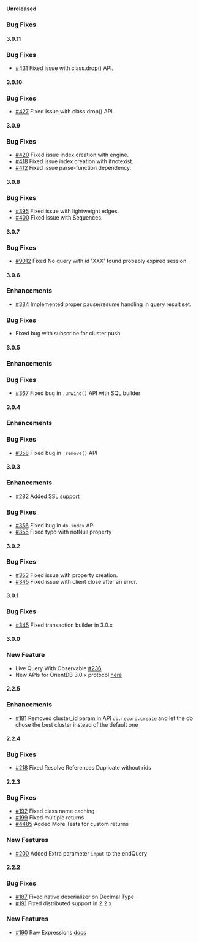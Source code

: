 #### Unreleased

### Bug Fixes

#### 3.0.11

### Bug Fixes

* [#431](https://github.com/orientechnologies/orientjs/issues/431) Fixed issue with class.drop() API.

#### 3.0.10

### Bug Fixes

* [#427](https://github.com/orientechnologies/orientjs/issues/427) Fixed issue with class.drop() API.

#### 3.0.9

### Bug Fixes

* [#420](https://github.com/orientechnologies/orientjs/issues/420) Fixed issue index creation with engine.
* [#418](https://github.com/orientechnologies/orientjs/issues/418) Fixed issue index creation with ifnotexist.
* [#412](https://github.com/orientechnologies/orientjs/issues/412) Fixed issue parse-function dependency.


#### 3.0.8

### Bug Fixes

* [#395](https://github.com/orientechnologies/orientjs/issues/395) Fixed issue with lightweight edges.
* [#400](https://github.com/orientechnologies/orientjs/issues/400) Fixed issue with Sequences.

#### 3.0.7

### Bug Fixes

* [#9012](https://github.com/orientechnologies/orientdb/issues/9012) Fixed No query with id 'XXX' found probably expired session.
  
#### 3.0.6

### Enhancements

 * [#384](https://github.com/orientechnologies/orientjs/issues/384) Implemented proper pause/resume handling in query result set.
 
### Bug Fixes

 * Fixed bug with subscribe for cluster push.    

#### 3.0.5

### Enhancements


### Bug Fixes

* [#367](https://github.com/orientechnologies/orientjs/issues/367) Fixed bug in `.unwind()` API with SQL builder

#### 3.0.4

### Enhancements


### Bug Fixes

* [#358](https://github.com/orientechnologies/orientjs/issues/358) Fixed bug in `.remove()` API

#### 3.0.3

### Enhancements

* [#282](https://github.com/orientechnologies/orientjs/issues/282) Added SSL support

### Bug Fixes

* [#356](https://github.com/orientechnologies/orientjs/issues/356) Fixed bug in `db.index` API
* [#355](https://github.com/orientechnologies/orientjs/issues/355) Fixed typo with notNull property

#### 3.0.2

### Bug Fixes

* [#353](https://github.com/orientechnologies/orientjs/issues/353) Fixed issue with property creation.
* [#345](https://github.com/orientechnologies/orientjs/issues/354) Fixed issue with client close after an error.

#### 3.0.1

### Bug Fixes

* [#345](https://github.com/orientechnologies/orientjs/issues/345) Fixed transaction builder in 3.0.x

#### 3.0.0

### New Feature

* Live Query With Observable [#236](https://github.com/orientechnologies/orientjs/issues/236)
* New APIs for OrientDB 3.0.x protocol [here](https://orientdb.org/docs//3.0.x/orientjs/OrientJS.html)

#### 2.2.5

### Enhancements

* [#181](https://github.com/orientechnologies/orientjs/issues/181) Removed cluster_id param in API `db.record.create` and let the db chose the best cluster instead of the default one

#### 2.2.4

### Bug Fixes

* [#218](https://github.com/orientechnologies/orientjs/issues/218) Fixed Resolve References Duplicate without rids

#### 2.2.3

### Bug Fixes

* [#192](https://github.com/orientechnologies/orientjs/issues/192) Fixed class name caching
* [#199](https://github.com/orientechnologies/orientjs/issues/199) Fixed multiple returns
* [#4485](https://github.com/orientechnologies/orientdb/issues/4485) Added More Tests for custom returns
 
### New Features

* [#200](https://github.com/orientechnologies/orientjs/issues/200) Added Extra parameter `input` to the endQuery

#### 2.2.2

### Bug Fixes

* [#187](https://github.com/orientechnologies/orientjs/issues/187) Fixed native deserializer on Decimal Type
* [#191](https://github.com/orientechnologies/orientjs/issues/191) Fixed distributed support in 2.2.x

### New Features

* [#190](https://github.com/orientechnologies/orientjs/pull/190) Raw Expressions [docs](https://github.com/orientechnologies/orientdb-docs/blob/master/OrientJS-Query-Insert.md#raw-expressions)
